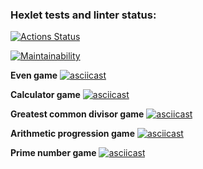 ### Hexlet tests and linter status:

[![Actions Status](https://github.com/MarinaRaskevich/php-project-45/actions/workflows/hexlet-check.yml/badge.svg)](https://github.com/MarinaRaskevich/php-project-45/actions)

[![Maintainability](https://api.codeclimate.com/v1/badges/35eddc66866681fa0304/maintainability)](https://codeclimate.com/github/MarinaRaskevich/php-project-45/maintainability)

**Even game**
[![asciicast](https://asciinema.org/a/l72rcRYCnm4ofzcot3SavzBYO.svg)](https://asciinema.org/a/l72rcRYCnm4ofzcot3SavzBYO)

**Calculator game**
[![asciicast](https://asciinema.org/a/DpJLHY4UDMbYmIpBNvXpp8roZ.svg)](https://asciinema.org/a/DpJLHY4UDMbYmIpBNvXpp8roZ)

**Greatest common divisor game**
[![asciicast](https://asciinema.org/a/GmU2sOWTH7766khJ6IQ8r9hx4.svg)](https://asciinema.org/a/GmU2sOWTH7766khJ6IQ8r9hx4)

**Arithmetic progression game**
[![asciicast](https://asciinema.org/a/0FOclXzHVN4qfBARYyLQy8stY.svg)](https://asciinema.org/a/0FOclXzHVN4qfBARYyLQy8stY)

**Prime number game**
[![asciicast](https://asciinema.org/a/gu03F4MaqIByzWjnHvK4tgVKw.svg)](https://asciinema.org/a/gu03F4MaqIByzWjnHvK4tgVKw)
